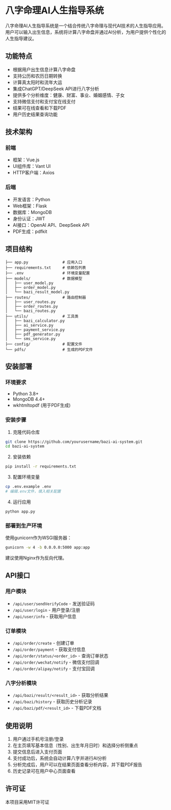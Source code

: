 # 八字命理AI人生指导系统

八字命理AI人生指导系统是一个结合传统八字命理与现代AI技术的人生指导应用。用户可以输入出生信息，系统将计算八字命盘并通过AI分析，为用户提供个性化的人生指导建议。

## 功能特点

- 根据用户出生信息计算八字命盘
- 支持公历和农历日期转换
- 计算真太阳时和流年大运
- 集成ChatGPT/DeepSeek API进行八字分析
- 提供多个分析维度：健康、财富、事业、婚姻感情、子女
- 支持微信支付和支付宝在线支付
- 结果可在线查看和下载PDF
- 用户历史结果查询功能

## 技术架构

### 前端

- 框架：Vue.js
- UI组件库：Vant UI
- HTTP客户端：Axios

### 后端

- 开发语言：Python
- Web框架：Flask
- 数据库：MongoDB
- 身份认证：JWT
- AI接口：OpenAI API、DeepSeek API
- PDF生成：pdfkit

## 项目结构

```
├── app.py               # 应用入口
├── requirements.txt     # 依赖包列表
├── .env                 # 环境变量配置
├── models/              # 数据模型
│   ├── user_model.py
│   ├── order_model.py
│   └── bazi_result_model.py
├── routes/              # 路由控制器
│   ├── user_routes.py
│   ├── order_routes.py
│   └── bazi_routes.py
├── utils/               # 工具类
│   ├── bazi_calculator.py
│   ├── ai_service.py
│   ├── payment_service.py
│   ├── pdf_generator.py
│   └── sms_service.py
├── config/              # 配置文件
└── pdfs/                # 生成的PDF文件
```

## 安装部署

### 环境要求

- Python 3.8+
- MongoDB 4.4+
- wkhtmltopdf (用于PDF生成)

### 安装步骤

1. 克隆代码仓库
```bash
git clone https://github.com/yourusername/bazi-ai-system.git
cd bazi-ai-system
```

2. 安装依赖
```bash
pip install -r requirements.txt
```

3. 配置环境变量
```bash
cp .env.example .env
# 编辑.env文件，填入相关配置
```

4. 运行应用
```bash
python app.py
```

### 部署到生产环境

使用gunicorn作为WSGI服务器：

```bash
gunicorn -w 4 -b 0.0.0.0:5000 app:app
```

建议使用Nginx作为反向代理。

## API接口

### 用户模块
- `/api/user/sendVerifyCode` - 发送验证码
- `/api/user/login` - 用户登录/注册
- `/api/user/info` - 获取用户信息

### 订单模块
- `/api/order/create` - 创建订单
- `/api/order/payment` - 获取支付信息
- `/api/order/status/<order_id>` - 查询订单状态
- `/api/order/wechat/notify` - 微信支付回调
- `/api/order/alipay/notify` - 支付宝回调

### 八字分析模块
- `/api/bazi/result/<result_id>` - 获取分析结果
- `/api/bazi/history` - 获取历史分析记录
- `/api/bazi/pdf/<result_id>` - 下载PDF文档

## 使用说明

1. 用户通过手机号注册/登录
2. 在主页填写基本信息（性别、出生年月日时）和选择分析侧重点
3. 提交信息后进入支付页面
4. 支付成功后，系统会自动计算八字并进行AI分析
5. 分析完成后，用户可以在结果页面查看分析内容，并下载PDF报告
6. 历史记录可在用户中心页面查看

## 许可证

本项目采用MIT许可证 